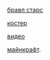 [бравл старс](lv_0_20250405202036.mp4)



[костер](lv_0_20250315201102.mp4)

[видео](VID_20250314_214305_409.mp4)


[майнкрафт](https://lh3.googleusercontent.com/fife/ALs6j_HG4-h5RaXkFVHetplMbq0aRnP_zuyeM-WmXYUtWaydvS-UeeauoEQsSQuEZOkIuWHLgrFa3TDZ4LTMs2lU_XoLi_-ABq5oAJ6KUDtRVfQZvvRMkVzivldWCn7sy6FpE6urQLxK7uo0MPYLsdeplAdgDaJGI_NXD208UarRcbLer3ayDNF6KWULxduJpGyViG17Ivw4B1AFK3evgXEJak0__HSDmtu2Xccpa4OexNxwp9nhvRObIyn1yDzEgdtqb-ar3hVPUydpJ29HmYqSC4NEHtWX9sogIl3-mc377YlZj2xT8FAjWRhj5oOhM6xFeNdotoaGBPx-mmyown20coDwytmW9GRaP4bnqbwEu_mXck2g75StH1lWjg71udCDsFH1q5JEgDQ8ZK40XPoXsNG-s1-0bXOqzacxKPkmhuqNyHF7txhKGF0ED8zZAvLY7a-oZFPJRPx1gsPy3VeA7xIMkW01QRU6cZ5mVHXB3hY3QGY14YZbFqejzE2byuSRTOYBB3RJLimVdU8u0rjJdno7tcNXmsA3lbB-dM-7mbYiP9iw4uuKGT7jAGweZBueTQdCHBio9DTJ-sxZs58z8B4-n5o4glPconJ-lm4UIRJK7ydzYSxP2aw4dJLpqFQUbp88tdIymeza0Fnvbef-DeTrV37AR6IqYIdMT7_k7faoyNUNzjCrSu1zXUVpYA-MB7FiF7I4NQwv5Ur4wLe_5aAi-BTSdPg2XpufsPI60IqhCNz_aCcf4SFMJgceBUh--fcOt_oIPb_JGHjB--wle-kykgP55KQfUjZ4dlLJezztprO2MbEIr6CdJbGZjxZemeppOMp98SdRvWZyrneV27QRQK8yx6Em3X_mS7zBOmzWtGl3cK6O5WX2TfbJvN4UyMtvPY7hvUdcxNdbJu6aKMcD35WF8N3cALT1SntP50krbREsm14kavVOQxL_un7QY62Kmk4KXdAgFDFdQNaNbz6sLSQIwGdb-5n_Kp2e5D-yA4iKIXYs75TVbVcQKb05vgF8yQ9crkxSgRp6TyQzlL8twLm0fGaiIlVqto4ImOHXvO2gqG5r9leLdoQstLNm82gV12CjLtjrjnIKukMAUr3x2gGhSl5QazF1ajfTH7dFRwavX2ABO9c2bmM39WCNM7tQPAVZJdYgSRcYIgp93SAwZKc1Ld-g-54B07HmFYHfr_4g10fuLHiWruDAnNkbBFxoA7lkPApJ3RwkHtYtytHl4lfYS0OgzAPin_LzaK62-YfQH2SIj_HFMrb_W1ucf1tRchWnAwb0lnvuVAqhWpcnMLCZYR1bB4X2p-NpfeQvwHZtskXXBlRlh5FxN2pTQeOIVNve9QwsCisxlIPLZeyKYYZ1GeVCJtRxPSvqXDHxpZ1pUI22nAxoUVNTRenRnOxk61lD0Kdet_i2daCDSzAtX_w7=s2000-w2000-h1198-n-k?authuser=0&hl=ru-RU).
